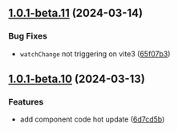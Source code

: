 ## [1.0.1-beta.11](https://github.com/yujinpan/vitepress-plugin-component-demo/compare/v1.0.1-beta.10...v1.0.1-beta.11) (2024-03-14)

### Bug Fixes

- `watchChange` not triggering on vite3 ([65f07b3](https://github.com/yujinpan/vitepress-plugin-component-demo/commit/65f07b3ad0adf56c207530057d3656a9de12b59f))

## [1.0.1-beta.10](https://github.com/yujinpan/vitepress-plugin-component-demo/compare/v1.0.1-beta.9...v1.0.1-beta.10) (2024-03-13)

### Features

- add component code hot update ([6d7cd5b](https://github.com/yujinpan/vitepress-plugin-component-demo/commit/6d7cd5bc2b33e4a9c69c7f3e2426650df3785255))
